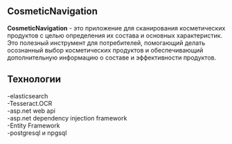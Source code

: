 ## CosmeticNavigation
<b>CosmeticNavigation</b> - это приложение для сканирования косметических продуктов с целью определения их состава и основных характеристик. Это полезный инструмент для потребителей, помогающий делать осознанный выбор косметических продуктов и обеспечивающий дополнительную информацию о составе и эффективности продуктов.

## Технологии
-elasticsearch<br>
-Tesseract.OCR<br>
-asp.net web api<br>
-asp.net dependency injection framework<br>
-Entity Framework<br>
-postgresql и npgsql<br>
